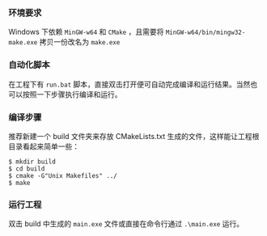### 环境要求

Windows 下依赖 `MinGW-w64` 和 `CMake` ，且需要将 `MinGW-w64/bin/mingw32-make.exe` 拷贝一份改名为 `make.exe`



### 自动化脚本

在工程下有 `run.bat` 脚本，直接双击打开便可自动完成编译和运行结果。当然也可以按照一下步骤执行编译和运行。



### 编译步骤

推荐新建一个 build 文件夹来存放 CMakeLists.txt 生成的文件，这样能让工程根目录看起来简单一些：

``` shell
$ mkdir build
$ cd build
$ cmake -G"Unix Makefiles" ../
$ make
```



### 运行工程

双击 build 中生成的 `main.exe` 文件或直接在命令行通过 `.\main.exe` 运行。